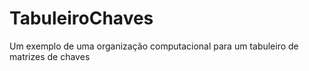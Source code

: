 # TabuleiroChaves
Um exemplo de uma organização computacional para um tabuleiro de matrizes de chaves 

